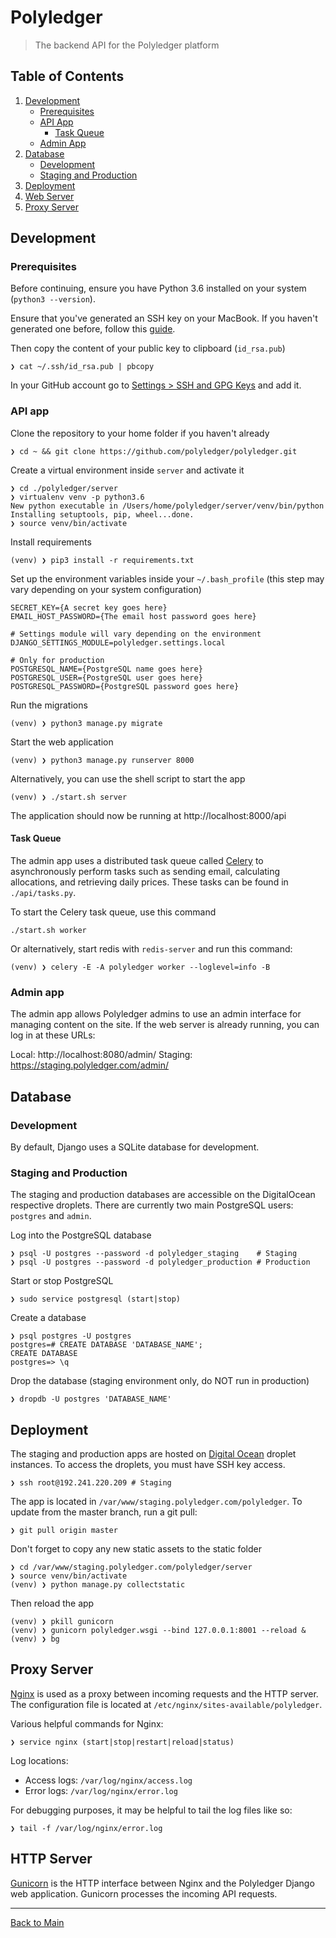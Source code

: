 # Polyledger

> The backend API for the Polyledger platform

## Table of Contents

1. [Development](#development)
    - [Prerequisites](#prerequisites)
    - [API App](#api-app)
      - [Task Queue](#task-queue)
    - [Admin App](#admin-app)
2. [Database](#database)
    - [Development](#development)
    - [Staging and Production](#staging-and-production)
3. [Deployment](#deployment)
4. [Web Server](#web-server)
5. [Proxy Server](#proxy-server)

## Development

### Prerequisites

Before continuing, ensure you have Python 3.6 installed on your system (`python3 --version`).

Ensure that you've generated an SSH key on your MacBook. If you haven't generated one before, follow this [guide](https://help.github.com/articles/generating-a-new-ssh-key-and-adding-it-to-the-ssh-agent/).

Then copy the content of your public key to clipboard (`id_rsa.pub`)

```
❯ cat ~/.ssh/id_rsa.pub | pbcopy
```

In your GitHub account go to [Settings > SSH and GPG Keys](https://github.com/settings/keys) and add it.

### API app

Clone the repository to your home folder if you haven't already

```
❯ cd ~ && git clone https://github.com/polyledger/polyledger.git
```

Create a virtual environment inside `server` and activate it

```
❯ cd ./polyledger/server
❯ virtualenv venv -p python3.6
New python executable in /Users/home/polyledger/server/venv/bin/python
Installing setuptools, pip, wheel...done.
❯ source venv/bin/activate
```

Install requirements

```
(venv) ❯ pip3 install -r requirements.txt
```

Set up the environment variables inside your `~/.bash_profile` (this step may vary depending on your system configuration)

```
SECRET_KEY={A secret key goes here}
EMAIL_HOST_PASSWORD={The email host password goes here}

# Settings module will vary depending on the environment
DJANGO_SETTINGS_MODULE=polyledger.settings.local

# Only for production
POSTGRESQL_NAME={PostgreSQL name goes here}
POSTGRESQL_USER={PostgreSQL user goes here}
POSTGRESQL_PASSWORD={PostgreSQL password goes here}
```

Run the migrations

```
(venv) ❯ python3 manage.py migrate
```

Start the web application

```
(venv) ❯ python3 manage.py runserver 8000
```

Alternatively, you can use the shell script to start the app

```
(venv) ❯ ./start.sh server
```

The application should now be running at http://localhost:8000/api

#### Task Queue

The admin app uses a distributed task queue called [Celery](http://www.celeryproject.org/) to asynchronously perform tasks such as sending email, calculating allocations, and retrieving daily prices. These tasks can be found in `./api/tasks.py`.

To start the Celery task queue, use this command

```
./start.sh worker
```

Or alternatively, start redis with `redis-server` and run this command:

```
(venv) ❯ celery -E -A polyledger worker --loglevel=info -B
```

### Admin app

The admin app allows Polyledger admins to use an admin interface for managing content on the site. If the web server is already running, you can log in at these URLs:

Local:   http://localhost:8080/admin/
Staging: https://staging.polyledger.com/admin/

## Database

### Development

By default, Django uses a SQLite database for development.

### Staging and Production

The staging and production databases are accessible on the DigitalOcean respective droplets. There are currently two main PostgreSQL users: `postgres` and `admin`.

Log into the PostgreSQL database

```
❯ psql -U postgres --password -d polyledger_staging    # Staging
❯ psql -U postgres --password -d polyledger_production # Production
```

Start or stop PostgreSQL

```
❯ sudo service postgresql (start|stop)
```

Create a database

```
❯ psql postgres -U postgres
postgres=# CREATE DATABASE 'DATABASE_NAME';
CREATE DATABASE
postgres=> \q
```

Drop the database (staging environment only, do NOT run in production)

```
❯ dropdb -U postgres 'DATABASE_NAME'
```

## Deployment

The staging and production apps are hosted on [Digital Ocean](https://cloud.digitalocean.com) droplet instances. To access the droplets, you must have SSH key access.

```
❯ ssh root@192.241.220.209 # Staging
```

The app is located in `/var/www/staging.polyledger.com/polyledger`. To update from the master branch, run a git pull:

```
❯ git pull origin master
```

Don't forget to copy any new static assets to the static folder

```
❯ cd /var/www/staging.polyledger.com/polyledger/server
❯ source venv/bin/activate
(venv) ❯ python manage.py collectstatic
```

Then reload the app

```
(venv) ❯ pkill gunicorn
(venv) ❯ gunicorn polyledger.wsgi --bind 127.0.0.1:8001 --reload &
(venv) ❯ bg

```

## Proxy Server

[Nginx](https://www.nginx.com/) is used as a proxy between incoming requests and the HTTP server. The configuration file is located at `/etc/nginx/sites-available/polyledger`.

Various helpful commands for Nginx:

```
❯ service nginx (start|stop|restart|reload|status)
```

Log locations:
- Access logs: `/var/log/nginx/access.log`
- Error logs: `/var/log/nginx/error.log`

For debugging purposes, it may be helpful to tail the log files like so:

```
❯ tail -f /var/log/nginx/error.log
```

## HTTP Server

[Gunicorn](http://gunicorn.org/) is the HTTP interface between Nginx and the Polyledger Django web application. Gunicorn processes the incoming API requests.

---

[Back to Main](./README.md)
